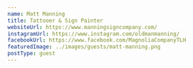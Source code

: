 ```yaml
---
name: Matt Manning
title: Tattooer & Sign Painter
websiteUrl: https://www.manningsigncompany.com/
instagramUrl: https://www.instagram.com/oldmanmanning/
facebookUrl: https://www.facebook.com/MagnoliaCompanyTLH
featuredImage: ../images/guests/matt-manning.png
postType: guest
---
```

